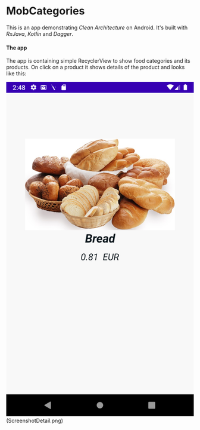 # MobCategories

This is an app demonstrating *Clean Architecture* on Android. It's built with *RxJava*, *Kotlin* and *Dagger*.


#### The app
The app is containing simple RecyclerView to show food categories and its products. On click on a product it shows details of the product and looks like this:

![Screenshot](Screenshot.png)(ScreenshotDetail.png)
